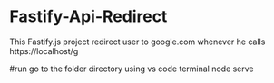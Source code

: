 # Fastify-Api-Redirect
This Fastify.js project redirect user to google.com whenever he calls https://localhost/g

#run
go to the folder directory using vs code terminal 
node serve
